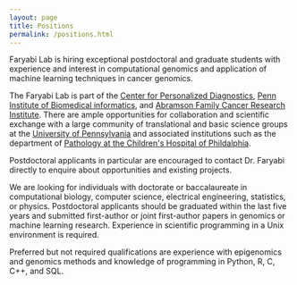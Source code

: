 ```yaml
---
layout: page
title: Positions
permalink: /positions.html
---
```


Faryabi Lab is hiring exceptional postdoctoral and graduate students with experience and interest in computational genomics and application of machine learning techniques in cancer genomics. 

The Faryabi Lab is part of the [Center for Personalized Diagnostics](http://www.pennmedicine.org/personalized-diagnostics/), [Penn Institute of Biomedical informatics](http://upibi.org/), and [Abramson Family Cancer Research Institute](http://www.afcri.upenn.edu/). There are ample opportunities for collaboration and scientific exchange with a large community of translational and basic science groups at the [University of Pennsylvania](http://www.upenn.edu/) and associated institutions such as the department of [Pathology at the Children's Hospital of Phildalphia](http://www.chop.edu/centers-programs/pathology-and-laboratory-medicine).

Postdoctoral applicants in particular are encouraged to contact Dr. Faryabi directly to enquire about opportunities and existing projects.

We are looking for individuals with doctorate or baccalaureate in computational biology, computer science, electrical engineering, statistics, or physics. Postdoctoral applicants should be graduated within the last five years and submitted first-author or joint first-author papers in genomics or machine learning research. Experience in scientific programming in a Unix environment is required.

Preferred but not required qualifications are experience with epigenomics and genomics methods and knowledge of programming in Python, R, C, C++, and SQL.
